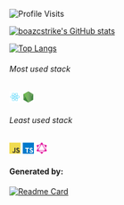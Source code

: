 <!--
[![boazcstrike's GitHub stats](https://github-readme-stats.vercel.app/api?username=boazcstrike&show_icons=true&theme=dark)](https://github.com/boazcstrike/boazcstrike)
-->
![Profile Visits](https://komarev.com/ghpvc/?username=boazcstrike)

[![boazcstrike's GitHub stats](https://github-readme-stats-boazcstrike.vercel.app/api?username=boazcstrike&count_private=true&show_icons=true&theme=dark&include_all_commits)](https://github.com/boazcstrike/github-readme-stats)

[![Top Langs](https://github-readme-stats-boazcstrike.vercel.app/api/top-langs/?username=boazcstrike&layout=compact)](https://github.com/boazcstrike/github-readme-stats)

###### Most used stack
<code><img height="20" alt="react" src="https://raw.githubusercontent.com/github/explore/80688e429a7d4ef2fca1e82350fe8e3517d3494d/topics/react/react.png"></code>
<code><img height="20" alt="nodejs" src="https://raw.githubusercontent.com/github/explore/80688e429a7d4ef2fca1e82350fe8e3517d3494d/topics/nodejs/nodejs.png"></code>    

###### Least used stack
<code><img height="20" alt="javascript" src="https://raw.githubusercontent.com/github/explore/80688e429a7d4ef2fca1e82350fe8e3517d3494d/topics/javascript/javascript.png"></code>
<code><img height="20" alt="typescript" src="https://raw.githubusercontent.com/github/explore/80688e429a7d4ef2fca1e82350fe8e3517d3494d/topics/typescript/typescript.png"></code>
<code><img height="20" alt="graphql" src="https://raw.githubusercontent.com/github/explore/5c058a388828bb5fde0bcafd4bc867b5bb3f26f3/topics/graphql/graphql.png"></code>

#### Generated by:
[![Readme Card](https://github-readme-stats-boazcstrike.vercel.app/api/pin/?username=anuraghazra&repo=github-readme-stats&show_owner=true)](https://github.com/boazcstrike/github-readme-stats)
<!--
**boazcstrike/boazcstrike** is a ✨ _special_ ✨ repository because its `README.md` (this file) appears on your GitHub profile.

Here are some ideas to get you started:

- 🔭 I’m currently working on ...
- 🌱 I’m currently learning ...
- 👯 I’m looking to collaborate on ...
- 🤔 I’m looking for help with ...
- 💬 Ask me about ...
- 📫 How to reach me: ...
- 😄 Pronouns: ...
- ⚡ Fun fact: ...
-->
